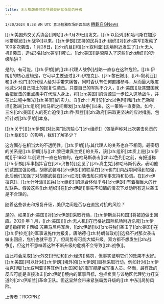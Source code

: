 ```yaml
---
title: 无人机袭击可能导致美伊紧张局势升级
---
```

`1/30/2024 8:38 AM UTC 喜马拉雅农场新西兰站` [轉載自GNews](https://gnews.org/articles/2265592)

[[zh:美国外交关系协会]]网站[[zh:1月29日]]发文，[[zh:以色列]]和哈马斯在加沙地带爆发[[zh:战争]]以来，[[zh:伊朗]]支持的民兵[[zh:组织]]对[[zh:美军]]发动了100多次袭击，1 月28日，[[zh:约旦]]和[[zh:叙利亚]]边境附近发生了[[zh:无人机]]袭击，造成3名[[zh:美军]]死亡。[[zh:美国]]是否陷入了这些[[zh:组织]]的升级陷阱？ 

是的，有可能。[[zh:伊朗]]的[[zh:代理人战争]]战略一直存在这种危险。[[zh:伊朗]]的核心逻辑是，它可以主要通过[[zh:伊拉克]]、[[zh:黎巴嫩]]、[[zh:叙利亚]]和[[zh:也门]]的代理人给对手带来痛苦，同时否认有任何直接参与，从而最大限度地减少对自己领土的报复性袭击。只要自己的军队不介入，[[zh:美国]]及其盟国就会把反击的重点集中在代理人身上，将[[zh:美国]]的资源进一步拉入这场战斗，并在此过程中曝光[[zh:美军]]的实力。自[[zh:十月]]份[[zh:以色列]]和[[zh:巴勒斯坦]]激进[[zh:组织]]哈马斯之间爆发[[zh:战争]]以来，这一策略一直奏效。如今，三名[[zh:美国]]人的死亡迫使[[zh:乔·拜登]][[zh:政府]]采取更坚决的应对措施，包括针对[[zh:伊朗]]本身。 

[[zh:关于]][[zh:伊朗]]对此类“抵抗轴心”[[zh:组织]]（包括声称对此次袭击负责的[[zh:组织]]）的影响，我们了解多少？ 

这方面存在相当大的不透明性，[[zh:伊朗]]与其代理人的关系也各不相同。最密切的关系是[[zh:伊朗]]与[[zh:黎巴嫩真主党]]的关系，该[[zh:组织]]本质上是[[zh:伊朗]]于1982 年创建并一直在培育的。在哈马斯袭击[[zh:以色列]]之前，有报道称[[zh:伊朗]]军事指挥官在[[zh:贝鲁特]]会见了[[zh:真主党]]和哈马斯代表，表明他们试图加强协调。胡塞武装与[[zh:伊朗]]的联系在[[zh:也门]]内战期间得到加强，此后他们加强了对胡塞武装在[[zh:红海]]袭击船只的军事支持和协调。在[[zh:伊拉克]]，[[zh:什叶派]]民兵[[zh:组织]]的混合体似乎与[[zh:伊朗]]有着相当大的行动联系。假设这些[[zh:组织]]在[[zh:伊朗]]事先不知情的情况下发动所有这些袭击是不合理的。 

随着这些袭击和报复升级，美伊之间是否存在直接对抗的风险？ 

是的。如果[[zh:美国]]对[[zh:伊朗]]采取行动，[[zh:伊斯兰共和国]]将被迫做出回应。2020 年 1 月，[[zh:美国]][[zh:无人机]]在巴格达国际机场附近杀死[[zh:伊朗]]指挥官卡西姆·苏莱马尼将军后，[[zh:伊朗]]以[[zh:导弹]]袭击了[[zh:美国]]在[[zh:伊拉克]]的军事设施作为报复。唐纳德·[[zh:特朗普政府]]选择不对那次袭击做出回应，危机也就平息了。但局势有可能大幅升级。双方都不想发生[[zh:战争]]，但这并不意味着这种不断升级的危机不会导致[[zh:战争]]。 

由此将会采取[[zh:外交]]行动和[[zh:经济]]惩罚，但事实证明它们的效果不太好。[[zh:美国]]可以针对[[zh:伊朗]]境外的[[zh:伊朗]]目标采取行动，例如针对[[zh:伊拉克]]和[[zh:叙利亚]]等其他[[zh:国家]]的海军舰艇或军事人员。然而，最有效的反应可能是直接攻击[[zh:伊朗]]境内的军事目标，包括负责与该地区代理势力打交道的[[zh:伊斯兰]]革命卫队。但这显然会带来紧张局势升级的[[zh:中东]]局势风险。

上传者：RCCPNZ
